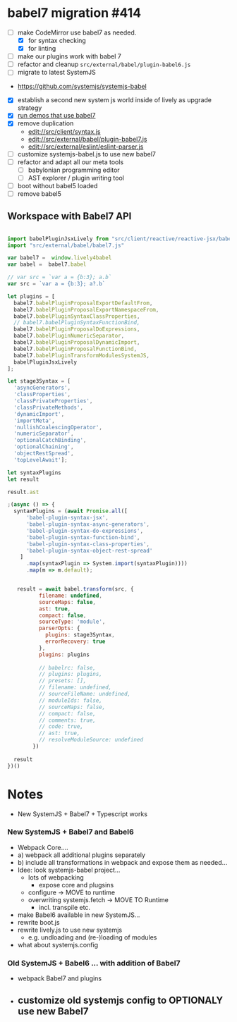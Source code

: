 # babel7 migration #414


- [ ] make CodeMirror use babel7 as needed. 
  - [x] for syntax checking
  - [x] for linting
- [ ] make our plugins work with babel 7
- [ ] refactor and cleanup `src/external/babel/plugin-babel6.js`
- [ ] migrate to latest SystemJS
- https://github.com/systemjs/systemjs-babel
- [x] establish a second new system js world inside of lively as upgrade strategy
- [x] [run demos that use babel7](browse://demos/babel7/index.md)
- [x] remove duplication 
  - <edit://src/client/syntax.js>
  - <edit://src/external/babel/plugin-babel7.js>
  - <edit://src/external/eslint/eslint-parser.js>
- [ ] customize systemjs-babel.js to use new babel7
- [ ] refactor and adapt all our meta tools 
  - [ ] babylonian programming editor
  - [ ] AST explorer / plugin writing tool
- [ ] boot without babel5 loaded
- [ ] remove babel5

## Workspace with Babel7 API  

```javascript

import babelPluginJsxLively from "src/client/reactive/reactive-jsx/babel-plugin-jsx-lively-babel7.js"
import "src/external/babel/babel7.js"

var babel7 =  window.lively4babel
var babel =  babel7.babel

// var src = `var a = {b:3}; a.b`
var src = `var a = {b:3}; a?.b`

let plugins = [
  babel7.babelPluginProposalExportDefaultFrom,
  babel7.babelPluginProposalExportNamespaceFrom,
  babel7.babelPluginSyntaxClassProperties,
  // babel7.babelPluginSyntaxFunctionBind,
  babel7.babelPluginProposalDoExpressions,
  babel7.babelPluginNumericSeparator,
  babel7.babelPluginProposalDynamicImport,
  babel7.babelPluginProposalFunctionBind,
  babel7.babelPluginTransformModulesSystemJS,
  babelPluginJsxLively
];

let stage3Syntax = [
  'asyncGenerators', 
  'classProperties', 
  'classPrivateProperties', 
  'classPrivateMethods',
  'dynamicImport',
  'importMeta',
  'nullishCoalescingOperator',
  'numericSeparator',
  'optionalCatchBinding',
  'optionalChaining',
  'objectRestSpread', 
  'topLevelAwait'];

let syntaxPlugins
let result

result.ast

;(async () => {
  syntaxPlugins = (await Promise.all([
      'babel-plugin-syntax-jsx',
      'babel-plugin-syntax-async-generators',
      'babel-plugin-syntax-do-expressions',
      'babel-plugin-syntax-function-bind',
      'babel-plugin-syntax-class-properties',
      'babel-plugin-syntax-object-rest-spread'
    ]
      .map(syntaxPlugin => System.import(syntaxPlugin))))
      .map(m => m.default);


   result = await babel.transform(src, {
          filename: undefined,
          sourceMaps: false,
          ast: true,
          compact: false,
          sourceType: 'module',
          parserOpts: {
            plugins: stage3Syntax,
            errorRecovery: true
          },
          plugins: plugins
          
          // babelrc: false,
          // plugins: plugins,
          // presets: [],
          // filename: undefined,
          // sourceFileName: undefined,
          // moduleIds: false,
          // sourceMaps: false,
          // compact: false,
          // comments: true,
          // code: true,
          // ast: true,
          // resolveModuleSource: undefined
        })
  
  result
})()      

```

# Notes

- New SystemJS + Babel7 + Typescript works

### New SystemJS + Babel7 and Babel6

- Webpack Core....
- a) webpack all additional plugins separately
- b) include all transformations in webpack and expose them as needed...
- Idee: look systemjs-babel project... 
  - lots of webpacking
    - expose core and plugsins
  - configure -> MOVE to runtime
  - overwriting systemjs.fetch -> MOVE TO Runtime
    - incl. transpile etc.
- make Babel6 available in new SystemJS... 
- rewrite boot.js 
- rewrite lively.js to use new systemjs
  - e.g. undloading and (re-)loading of modules
- what about systemjs.config



### Old SystemJS + Babel6 ... with addition of Babel7

- webpack Babel7 and plugins
- customize old systemjs config to OPTIONALY use new Babel7 
  - 
  
  
  
